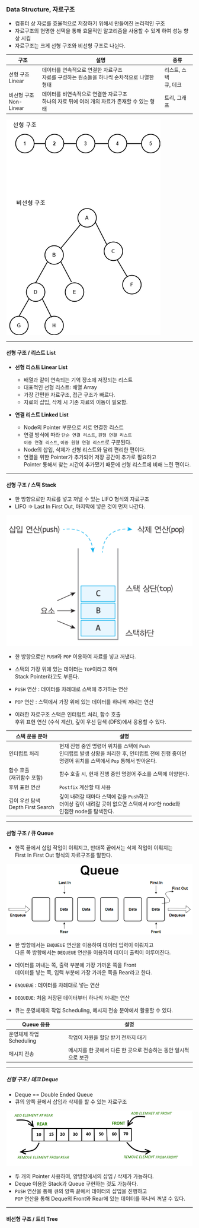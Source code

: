 
### Data Structure, 자료구조

- 컴퓨터 상 자료를 효율적으로 저장하기 위해서 만들어진 논리적인 구조
- 자료구조의 현명한 선택을 통해 효율적인 알고리즘을 사용할 수 있게 하여 성능 향상 시킴
- 자료구조는 크게 선형 구조와 비선형 구조로 나뉜다.

| **구조**                 | **설명**                                                    | 종류                 |
| ---------------------- | --------------------------------------------------------- | ------------------ |
| 선형 구조 <br/>Linear      | 데이터를 연속적으로 연결한 자료구조 <br/>자료를 구성하는 원소들을 하나씩 순차적으로 나열한 형태   | 리스트, 스택 <br/>큐, 데크 |
| 비선형 구조 <br/>Non-Linear | 데이터를 비연속적으로 연결한 자료구조 <br/>하나의 자료 뒤에 여러 개의 자료가 존재할 수 있는 형태 | 트리, 그래프            |

<img src="Linear&NonLinear.png"/>

---

#### 선형 구조 / 리스트 List

- **선형 리스트 Linear List**
	- 배열과 같이 연속되는 기억 장소에 저장되는 리스트
	- 대표적인 선형 리스트: 배열 Array
	- 가장 간편한 자료구조, 접근 구조가 빠르다.
	- 자료의 삽입, 삭제 시 기존 자료의 이동이 필요함.

- **연결 리스트 Linked List**
	- Node의 Pointer 부분으로 서로 연결한 리스트
	- 연결 방식에 따라 `단순 연결 리스트`, `원형 연결 리스트` <br/>
		`이중 연결 리스트`, `이중 원형 연결 리스트`로 구분된다.
	* Node의 삽입, 삭제가 선형 리스트와 달리 편리한 편이다.
	* 연결을 위한 Pointer가 추가되어 저장 공간이 추가로 필요하고 <br/>
		Pointer 통해서 찾는 시간이 추가됐기 때문에 선형 리스트에 비해 느린 편이다.

---
#### 선형 구조 / 스택 Stack

- 한 방향으로만 자료를 넣고 꺼낼 수 있는 LIFO 형식의 자료구조
- LIFO => Last In First Out, 마지막에 넣은 것이 먼저 나간다.

<img src="stack.png"/>

- 한 방향으로만 `PUSH`와 `POP` 이용하여 자료를 넣고 꺼낸다.
- 스택의 가장 위에 있는 데이터는 `TOP`이라고 하며 <br/>
	Stack Pointer라고도 부른다.

- `PUSH` 연산 : 데이터를 차례대로 스택에 추가하는 연산
- `POP` 연산 : 스택에서 가장 위에 있는 데이터를 하나씩 꺼내는 연산
- 이러한 자료구조 스택은 인터럽트 처리, 함수 호출 <br/>
	후위 표현 연산 (수식 계산), 깊이 우선 탐색 (DFS)에서 응용할 수 있다.

| 스택 운용 분야                         | 설명                                                                                                   |
| -------------------------------- | ---------------------------------------------------------------------------------------------------- |
| 인터럽트 처리                          | 현재 진행 중인 명령어 위치를 스택에 `Push` <br/>인터럽트 발생 상황을 처리한 후, 인터럽트 전에 진행 중이던<br/> 명령어 위치를 스택에서 `Pop` 통해서 받아온다. |
| 함수 호출 <br/>(재귀함수 포함)             | 함수 호출 시, 현재 진행 중인 명령어 주소를 스택에 이양한다.                                                                  |
| 후위 표현 연산                         | `Postfix` 계산할 때 사용                                                                                   |
| 깊이 우선 탐색 <br/>Depth First Search | 깊이 내려갈 때마다 스택에 값을 `Push`하고 <br/>더이상 깊이 내려갈 곳이 없으면 스택에서 `POP`한 node와<br/> 인접한 node를 탐색한다.             |

---

#### 선형 구조 / 큐 Queue

- 한쪽 끝에서 삽입 작업이 이뤄지고, 반대쪽 끝에서는 삭제 작업이 이뤄지는 <br/>
	First In First Out 형식의 자료구조를 말한다.

<img src="Queue.png"/>

- 한 방향에서는 `ENQUEUE` 연산을 이용하여 데이터 입력이 이뤄지고 <br/>
	다른 쪽 방향에서는 `DEQUEUE` 연산을 이용하여 데이터 출력이 이루어진다.
- 데이터를 꺼내는 쪽, 출력 부분에 가장 가까운 쪽을 Front <br/>
	데이터를 넣는 쪽, 입력 부분에 가장 가까운 쪽을 Rear라고 한다.

- `ENQUEUE` : 데이터를 차례대로 넣는 연산
- `DEQUEUE`: 처음 저장된 데이터부터 하나씩 꺼내는 연산
- 큐는 운영체제의 작업 Scheduling, 메시지 전송 분야에서 활용할 수 있다.

| Queue 응용           | 설명                                   |
| ------------------ | ------------------------------------ |
| 운영체제 작업 Scheduling | 작업이 자원을 할당 받기 전까지 대기                 |
| 메시지 전송             | 메시지를 한 곳에서 다른 한 곳으로 전송하는 동안 일시적으로 보관 |

---

##### 선형 구조 / 데크 Deque

- Deque == Double Ended Queue
- 큐의 양쪽 끝에서 삽입과 삭제를 할 수 있는 자료구조

<img src="Deque.png"/>

- 두 개의 Pointer 사용하여, 양방향에서의 삽입 / 삭제가 가능하다.
- Deque 이용한 Stack과 Queue 구현하는 것도 가능하다.
- `PUSH` 연산을 통해 큐의 양쪽 끝에서 데이터의 삽입을 진행하고 <br/>
	`POP` 연산을 통해 Deque의 Front와 Rear에 있는 데이터를 하나씩 꺼낼 수 있다.

---
#### 비선형 구조 / 트리 Tree

